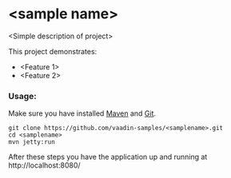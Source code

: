 &lt;sample name&gt;
===========

&lt;Simple description of project&gt;

This project demonstrates:
 * &lt;Feature 1&gt;
 * &lt;Feature 2&gt;

### Usage:

Make sure you have installed [Maven](http://maven.apache.org/) and [Git](http://git-scm.com/).

    git clone https://github.com/vaadin-samples/<samplename>.git
    cd <samplename>
    mvn jetty:run

After these steps you have the application up and running at http://localhost:8080/
